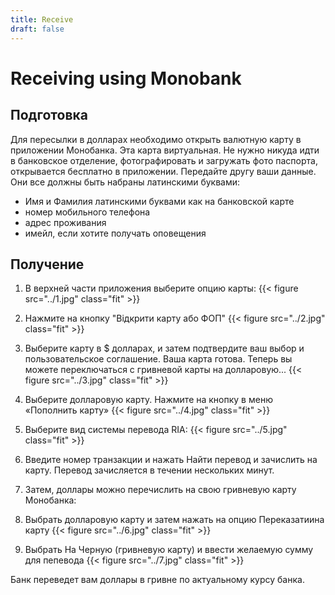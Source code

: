 ```yaml
---
title: Receive
draft: false
---
```


# Receiving using Monobank

## Подготовка

Для пересылки в долларах необходимо открыть валютную карту в приложении Монобанка. Эта карта виртуальная. Не нужно никуда идти в банковское отделение, фотографировать и загружать фото паспорта, открывается бесплатно в приложении. Передайте другу ваши данные. Они все должны быть набраны латинскими буквами:

- Имя и Фамилия латинскими буквами как на банковской карте
- номер мобильного телефона
- адрес проживания
- имейл, если хотите получать оповещения

## Получение

1. В верхней части приложения выберите опцию карты:
   {{< figure src="../1.jpg" class="fit" >}}

2. Нажмите на кнопку "Відкрити карту або ФОП"
   {{< figure src="../2.jpg" class="fit" >}}

3. Выберите карту в \$ долларах, и затем подтвердите ваш выбор и пользовательское соглашение. Ваша карта готова. Теперь вы можете переключаться с гривневой карты на долларовую...
   {{< figure src="../3.jpg" class="fit" >}}

4. Выберите долларовую карту. Нажмите на кнопку в меню «Пополнить карту»
   {{< figure src="../4.jpg" class="fit" >}}

5. Выберите вид системы перевода RIA:
   {{< figure src="../5.jpg" class="fit" >}}

6. Введите номер транзакции и нажать Найти перевод и зачислить на карту. Перевод зачисляется в течении нескольких минут.
7. Затем, доллары можно перечислить на свою гривневую карту Монобанка:
8. Выбрать долларовую карту и затем нажать на опцию Переказатиина карту
   {{< figure src="../6.jpg" class="fit" >}}

9. Выбрать На Черную (гривневую карту) и ввести желаемую сумму для пепевода
   {{< figure src="../7.jpg" class="fit" >}}

Банк переведет вам доллары в гривне по актуальному курсу банка.
